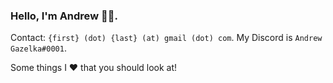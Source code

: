 ### Hello, I'm Andrew 👋🏼. 

Contact: `{first} (dot) {last} (at) gmail (dot) com`. My Discord is `Andrew Gazelka#0001`. 

Some things I ❤️ that you should look at!
